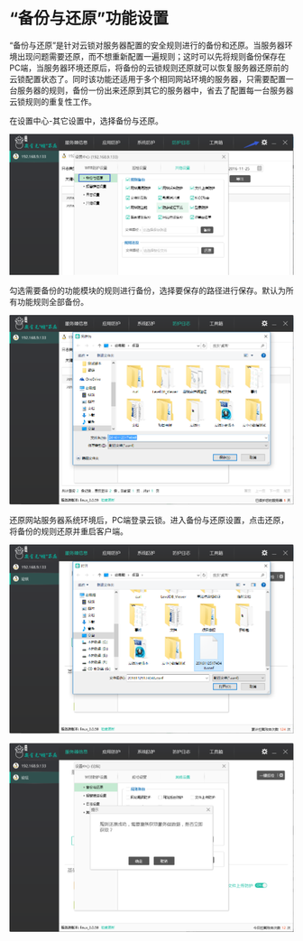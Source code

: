 # “备份与还原”功能设置
“备份与还原”是针对云锁对服务器配置的安全规则进行的备份和还原。当服务器环境出现问题需要还原，而不想重新配置一遍规则；这时可以先将规则备份保存在PC端，当服务器环境还原后，将备份的云锁规则还原就可以恢复服务器还原前的云锁配置状态了。同时该功能还适用于多个相同网站环境的服务器，只需要配置一台服务器的规则，备份一份出来还原到其它的服务器中，省去了配置每一台服务器云锁规则的重复性工作。
        
在设置中心-其它设置中，选择备份与还原。

![](/assets/f2701.png)

勾选需要备份的功能模块的规则进行备份，选择要保存的路径进行保存。默认为所有功能规则全部备份。

![](/assets/f2702.png)

还原网站服务器系统环境后，PC端登录云锁。进入备份与还原设置，点击还原，将备份的规则还原并重启客户端。

![](/assets/f2703.png)

![](/assets/f2704.png)

